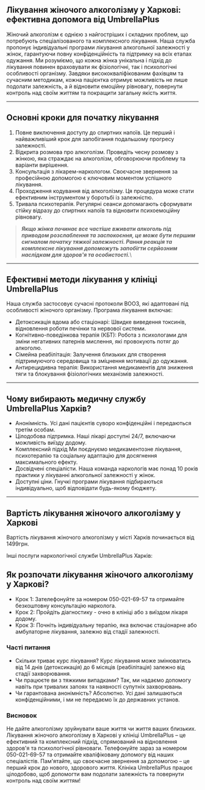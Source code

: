 
## Лікування жіночого алкоголізму у Харкові: ефективна допомога від UmbrellaPlus

Жіночий алкоголізм є однією з найгостріших і складних проблем, що потребують спеціалізованого та комплексного лікування. Наша служба пропонує індивідуальні програми лікування алкогольної залежності у жінок, гарантуючи повну конфіденційність та підтримку на всіх етапах одужання. Ми розуміємо, що кожна жінка унікальна і підхід до лікування повинен враховувати як фізіологічні, так і психологічні особливості організму. Завдяки висококваліфікованим фахівцям та сучасним методикам, кожна пацієнтка отримує можливість не лише подолати залежність, а й відновити емоційну рівновагу, повернути контроль над своїм життям та покращити загальну якість життя.

***

## Основні кроки для початку лікування

1. Повне виключення доступу до спиртних напоїв. Це перший і найважливіший крок для запобігання подальшому прогресу залежності.
2. Відкрита розмова про алкоголізм. Проведіть чесну розмову з жінкою, яка страждає на алкоголізм, обговорюючи проблему та варіанти вирішення.
3. Консультація з лікарем-наркологом. Своєчасне звернення за професійною допомогою є ключовим моментом успішного лікування.
4. Проходження кодування від алкоголізму. Ця процедура може стати ефективним інструментом у боротьбі із залежністю.
5. Тривала психотерапія. Регулярні сеанси допомагають сформувати стійку відразу до спиртних напоїв та відновити психоемоційну рівновагу.

> ***Якщо жінка починає все частіше вживати алкоголь під приводом розслаблення та заспокоєння, це може бути першим сигналом початку тяжкої залежності. Рання реакція та комплексне лікування допоможуть запобігти серйозним наслідкам для здоров'я та особистості.***\
>

***

## Ефективні методи лікування у клініці UmbrellaPlus

Наша служба застосовує сучасні протоколи ВООЗ, які адаптовані під особливості жіночого організму. Програма лікування включає:

* Детоксикація вдома або стаціонарі: Швидке виведення токсинів, відновлення роботи печінки та нервової системи.
* Когнітивно-поведінкова терапія (КБТ): Робота з психологами для зміни негативних патернів мислення, які провокують потяг до алкоголю.
* Сімейна реабілітація: Залучення близьких для створення підтримуючого середовища та зміцнення мотивації до одужання.
* Антирецидивна терапія: Використання медикаментів для зниження тяги та блокування фізіологічних механізмів залежності.

***

## Чому вибирають медичну службу UmbrellaPlus Харків?

* Анонімність. Усі дані пацієнтів суворо конфіденційні і передаються третім особам.
* Цілодобова підтримка. Наші лікарі доступні 24/7, включаючи можливість виїзду додому.
* Комплексний підхід Ми поєднуємо медикаментозне лікування, психотерапію та соціальну адаптацію для досягнення максимального ефекту.
* Досвідчені спеціалісти. Наша команда наркологів має понад 10 років практики у лікуванні алкогольної залежності у жінок.
* Доступні ціни. Гнучкі програми лікування підбираються індивідуально, щоб відповідати будь-якому бюджету.

***

## Вартість лікування жіночого алкоголізму у Харкові

Вартість лікування жіночого алкоголізму у місті Харків починається від 1499грн.

Інші послуги наркологічної служби UmbrellaPlus Харків:

## Як розпочати лікування жіночого алкоголізму у Харкові?

* Крок 1: Зателефонуйте за номером 050-021-69-57 та отримайте безкоштовну консультацію нарколога.
* Крок 2: Пройдіть діагностику - очно в клініці або з виїздом лікаря додому.
* Крок 3: Почніть індивідуальну терапію, яка включає стаціонарне або амбулаторне лікування, залежно від стадії залежності.

### Часті питання

* Скільки триває курс лікування?
  Курс лікування може змінюватись від 14 днів (детоксикація) до 6 місяців (реабілітація) залежно від стадії захворювання.
* Чи працюєте ви з тяжкими випадками?
  Так, ми надаємо допомогу навіть при тривалих запоях та наявності супутніх захворювань.
* Чи гарантована анонімність?
  Абсолютно. Усі дані залишаються конфіденційними, і ми не передаємо їх до державних установ.

### Висновок

Не дайте алкоголізму зруйнувати ваше життя чи життя ваших близьких. Лікування жіночого алкоголізму в Харкові у клініці UmbrellaPlus – це ефективний та комплексний підхід, спрямований на відновлення здоров'я та психологічної рівноваги. Телефонуйте зараз за номером 050-021-69-57 та отримайте кваліфіковану допомогу від наших спеціалістів. Пам'ятайте, що своєчасне звернення за допомогою – це перший крок до нового, здорового життя. Клініка UmbrellaPlus працює цілодобово, щоб допомогти вам подолати залежність та повернути контроль над своїм життям!
